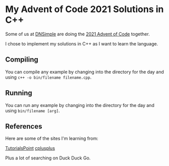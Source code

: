 # My Advent of Code 2021 Solutions in C++

Some of us at [DNSimple](https://dnsimple.com) are doing the [2021 Advent of Code](https://adventofcode.com/2021) together.

I chose to implement my solutions in C++ as I want to learn the language.

## Compiling

You can compile any example by changing into the directory for the day and using `c++ -o bin/filename filename.cpp`.

## Running

You can run any example by changing into the directory for the day and using `bin/filename [arg]`.

## References

Here are some of the sites I'm learning from:

[TutorialsPoint](https://www.tutorialspoint.com/cplusplus/index.htm)
[cplusplus](https://www.cplusplus.com/)

Plus a lot of searching on Duck Duck Go.
